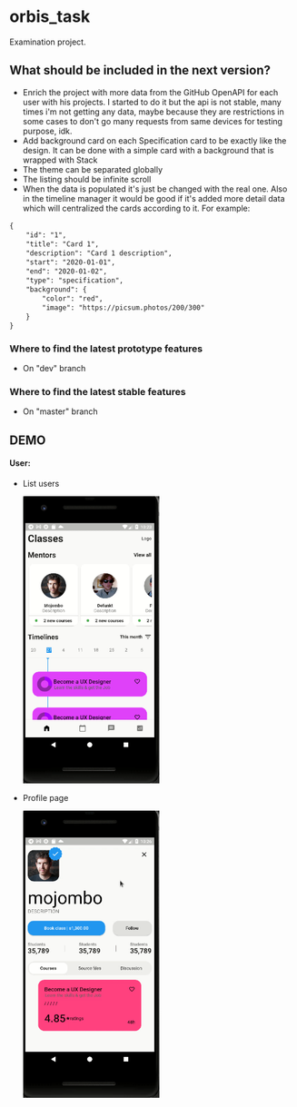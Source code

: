 # orbis_task

Examination project.

## What should be included in the next version?
* Enrich the project with more data from the GitHub OpenAPI for each user with his projects. I 
started to do it but the api is not stable, many times i'm not getting
any data, maybe because they are restrictions in some cases to don't go many
requests from same devices for testing purpose, idk.
* Add background card on each Specification card to be exactly like the design.
It can be done with a simple card with a background that is wrapped with Stack
* The theme can be separated globally
* The listing should be infinite scroll
* When the data is populated it's just be changed with the real one. Also in the timeline manager
it would be good if it's added more detail data which will centralized the cards
according to it. For example:
```
{
    "id": "1",
    "title": "Card 1",
    "description": "Card 1 description",
    "start": "2020-01-01",
    "end": "2020-01-02",
    "type": "specification",
    "background": {
        "color": "red",
        "image": "https://picsum.photos/200/300"
    }
}
```

### Where to find the latest prototype features
* On "dev" branch
### Where to find the latest stable features
* On "master" branch

## DEMO

#### User:
- List users
  <p><img src='./images/list-users.gif' width='50%'></p>
- Profile page
  <p><img src='./images/profile-age.gif' width='50%'></p>
